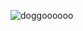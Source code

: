 

![doggoooooo](https://github.com/anjellyyy/anjellyyy/assets/172020069/2a79647d-ff78-44b4-83dd-b4fe0980d847)



